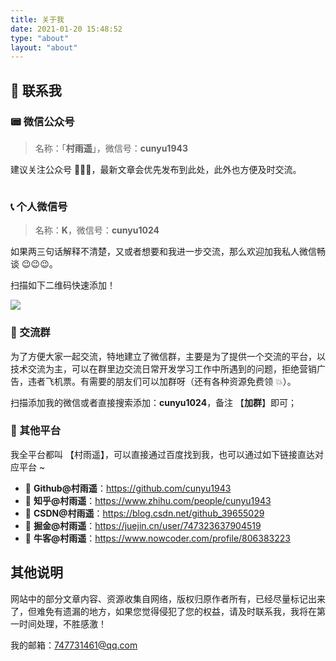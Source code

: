 ```yaml
---
title: 关于我
date: 2021-01-20 15:48:52
type: "about"
layout: "about"
---
```


## 👀 联系我

### 📟 微信公众号

>   名称：「**村雨遥**」，微信号：**cunyu1943**

建议关注公众号 🤝🤝🤝，最新文章会优先发布到此处，此外也方便及时交流。

<img src="https://gitee.com/cunyu1943/images/raw/master/ImgsUbuntu/20200510234310.png" title="" size=500 style="zoom: 50%;" />

### 📞 个人微信号

>   名称：**K**，微信号：**cunyu1024**

如果两三句话解释不清楚，又或者想要和我进一步交流，那么欢迎加我私人微信畅谈 😉😉😉。

扫描如下二维码快速添加！

![](https://s1.ax1x.com/2020/10/02/0QdkX4.png)

### 👫 交流群

为了方便大家一起交流，特地建立了微信群，主要是为了提供一个交流的平台，以技术交流为主，可以在群里边交流日常开发学习工作中所遇到的问题，拒绝营销广告，违者飞机票。有需要的朋友们可以加群呀（还有各种资源免费领 💥）。

扫描添加我的微信或者直接搜索添加：**cunyu1024**，备注 【**加群**】即可；

### 🌈 其他平台

我全平台都叫 【村雨遥】，可以直接通过百度找到我，也可以通过如下链接直达对应平台 ~

-   📌 **Github@村雨遥**：https://github.com/cunyu1943
-   📌 **知乎@村雨遥**：https://www.zhihu.com/people/cunyu1943
-   📌 **CSDN@村雨遥**：https://blog.csdn.net/github_39655029
-   📌 **掘金@村雨遥**：https://juejin.cn/user/747323637904519
-   📌 **牛客@村雨遥**：https://www.nowcoder.com/profile/806383223

## 其他说明

网站中的部分文章内容、资源收集自网络，版权归原作者所有，已经尽量标记出来了，但难免有遗漏的地方，如果您觉得侵犯了您的权益，请及时联系我，我将在第一时间处理，不胜感激！

我的邮箱：[747731461@qq.com](mailto:747731461@qq.com)

